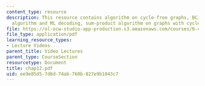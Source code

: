 ```yaml
---
content_type: resource
description: This resource contains algorithm on cycle-free graphs, BCJR, min-sum
  algorithm and ML decoding, sum-product algorithm on graphs with cycles.
file: https://ol-ocw-studio-app-production.s3.amazonaws.com/courses/6-451-principles-of-digital-communication-ii-spring-2005/ee9e85d57d6d74ab760b827e9b1043c7_chap12.pdf
file_type: application/pdf
learning_resource_types:
- Lecture Videos
parent_title: Video Lectures
parent_type: CourseSection
resourcetype: Document
title: chap12.pdf
uid: ee9e85d5-7d6d-74ab-760b-827e9b1043c7
---
```

